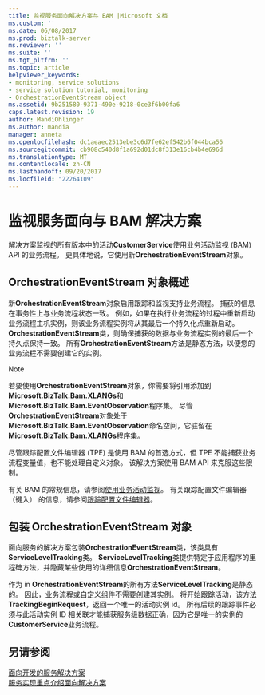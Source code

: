 ```yaml
---
title: 监视服务面向解决方案与 BAM |Microsoft 文档
ms.custom: ''
ms.date: 06/08/2017
ms.prod: biztalk-server
ms.reviewer: ''
ms.suite: ''
ms.tgt_pltfrm: ''
ms.topic: article
helpviewer_keywords:
- monitoring, service solutions
- service solution tutorial, monitoring
- OrchestrationEventStream object
ms.assetid: 9b251580-9371-490e-9218-0ce3f6b00fa6
caps.latest.revision: 19
author: MandiOhlinger
ms.author: mandia
manager: anneta
ms.openlocfilehash: dc1aeaec2513ebe3c6d7fe62ef542b6f044bca56
ms.sourcegitcommit: cb908c540d8f1a692d01dc8f313e16cb4b4e696d
ms.translationtype: MT
ms.contentlocale: zh-CN
ms.lasthandoff: 09/20/2017
ms.locfileid: "22264109"
---
```

# <a name="monitoring-the-service-oriented-solution-with-bam"></a>监视服务面向与 BAM 解决方案
解决方案监视的所有版本中的活动**CustomerService**使用业务活动监视 (BAM) API 的业务流程。 更具体地说，它使用新**OrchestrationEventStream**对象。  
  
## <a name="what-is-the-orchestrationeventstream-object"></a>OrchestrationEventStream 对象概述  
 新**OrchestrationEventStream**对象启用跟踪和监视支持业务流程。 捕获的信息在事务性上与业务流程状态一致。 例如，如果在执行业务流程的过程中重新启动业务流程主机实例，则该业务流程实例将从其最后一个持久化点重新启动。 **OrchestrationEventStream**类，则确保捕获的数据与业务流程实例的最后一个持久点保持一致。 所有**OrchestrationEventStream**方法是静态方法，以便您的业务流程不需要创建它的实例。  
  
> [!NOTE]
>  若要使用**OrchestrationEventStream**对象，你需要将引用添加到**Microsoft.BizTalk.Bam.XLANGs**和**Microsoft.BizTalk.Bam.EventObservation**程序集。 尽管**OrchestrationEventStream**对象处于**Microsoft.BizTalk.Bam.EventObservation**命名空间，它驻留在**Microsoft.BizTalk.Bam.XLANGs**程序集。  
  
 尽管跟踪配置文件编辑器 (TPE) 是使用 BAM 的首选方式，但 TPE 不能捕获业务流程变量值，也不能处理自定义对象。 该解决方案使用 BAM API 来克服这些限制。  
  
 有关 BAM 的常规信息，请参阅[使用业务活动监视](../core/using-business-activity-monitoring.md)。 有关跟踪配置文件编辑器 （键入） 的信息，请参阅[跟踪配置文件编辑器](../core/tracking-profile-editor.md)。  
  
## <a name="wrapping-the-orchestrationeventstream-object"></a>包装 OrchestrationEventStream 对象  
 面向服务的解决方案包装**OrchestrationEventStream**类，该类具有**ServiceLevelTracking**类。 **ServiceLevelTracking**类提供特定于应用程序的里程碑方法，并隐藏某些使用的详细信息**OrchestrationEventStream**。  
  
 作为 in **OrchestrationEventStream**的所有方法**ServiceLevelTracking**是静态的。 因此，业务流程或自定义组件不需要创建其实例。 将开始跟踪活动，该方法**TrackingBeginRequest**，返回一个唯一的活动实例 id。 所有后续的跟踪事件必须与此活动实例 ID 相关联才能捕获服务级数据正确，因为它是唯一的实例的**CustomerService**业务流程。  
  
## <a name="see-also"></a>另请参阅  
 [面向开发的服务解决方案](../core/developing-a-service-oriented-solution.md)   
 [服务实现重点介绍面向解决方案](../core/implementation-highlights-of-the-service-oriented-solution.md)